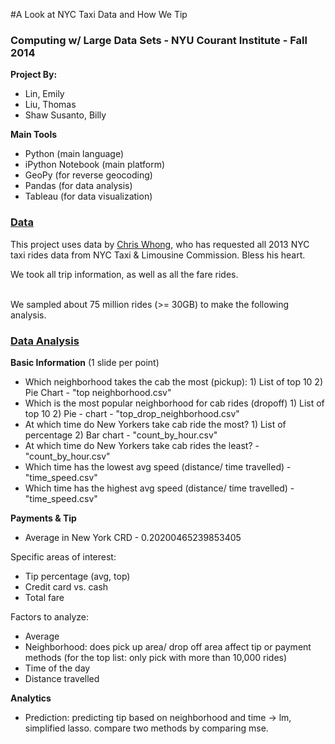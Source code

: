 
#A Look at NYC Taxi Data and How We Tip

<h3>Computing w/ Large Data Sets - NYU Courant Institute - Fall 2014</h3>

<b>Project By:</b>

- Lin, Emily  
- Liu, Thomas  
- Shaw Susanto, Billy

<b>Main Tools</b>

- Python (main language)
- iPython Notebook (main platform)
- GeoPy (for reverse geocoding)
- Pandas (for data analysis)
- Tableau (for data visualization)

<h3><u>Data</u></h3>
This project uses data by <a href="http://chriswhong.com/open-data/foil_nyc_taxi/">Chris Whong</a>, who has
requested all 2013 NYC taxi rides data from NYC Taxi & Limousine Commission. Bless his heart.

We took all trip information, as well as all the fare rides. </br>

</br>
We sampled about 75 million rides (>= 30GB) to make the following analysis. 

<h3><u>Data Analysis</u></h3>

<b>Basic Information</b> (1 slide per point)

  - Which neighborhood takes the cab the most (pickup): 1) List of top 10 2) Pie Chart - "top neighborhood.csv"
  - Which is the most popular neighborhood for cab rides (dropoff) 1) List of top 10 2) Pie - chart - "top_drop_neighborhood.csv"
  - At which time do New Yorkers take cab ride the most? 1) List of percentage 2) Bar chart - "count_by_hour.csv"
  - At which time do New Yorkers take cab rides the least? - "count_by_hour.csv"
  - Which time has the lowest avg speed (distance/ time travelled) - "time_speed.csv"
  - Which time has the highest avg speed (distance/ time travelled) - "time_speed.csv" 
  
<b>Payments & Tip </b>

  - Average in New York CRD - 0.20200465239853405

  Specific areas of interest:
  - Tip percentage (avg, top)
  - Credit card vs. cash
  - Total fare
  
  Factors to analyze:
  - Average
  - Neighborhood: does pick up area/ drop off area affect tip or payment methods (for the top list: only pick with more than 10,000 rides)
  - Time of the day
  - Distance travelled
  
<b>Analytics</b>

  - Prediction: predicting tip based on neighborhood and time -> lm, simplified lasso. compare two methods by comparing mse. 
